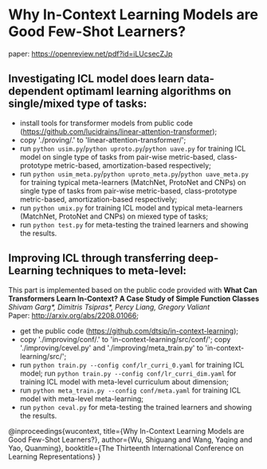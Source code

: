 # Why In-Context Learning Models are Good Few-Shot Learners?
paper: https://openreview.net/pdf?id=iLUcsecZJp

##  Investigating ICL model does learn data-dependent optimaml learning algorithms on single/mixed type of tasks:
* install tools for transformer models from public code (https://github.com/lucidrains/linear-attention-transformer); 
* copy './proving/.' to 'linear-attention-transformer/';
* run `python usim.py`/`python uproto.py`/`python uave.py` for training ICL model on single type of tasks from pair-wise metric-based, class-prototype metric-based, amortization-based respectively; 
* run `python usim_meta.py`/`python uproto_meta.py`/`python uave_meta.py` for training typical meta-learners (MatchNet, ProtoNet and CNPs) on single type of tasks from pair-wise metric-based, class-prototype metric-based, amortization-based respectively; 
* run `python umix.py` for training ICL model and typical meta-learners (MatchNet, ProtoNet and CNPs) on miexed type of tasks;
* run `python test.py` for meta-testing the trained learners and showing the results.

##  Improving ICL through transferring deep-Learning techniques to meta-level:
This part is implemented based on the public code provided with 
**What Can Transformers Learn In-Context? A Case Study of Simple Function Classes** <br>
*Shivam Garg\*, Dimitris Tsipras\*, Percy Liang, Gregory Valiant* <br>
Paper: http://arxiv.org/abs/2208.01066; 
* get the public code (https://github.com/dtsip/in-context-learning); 
* copy './improving/conf/.' to 'in-context-learning/src/conf/'; copy './improving/cevel.py' and './improving/meta_train.py' to 'in-context-learning/src/';
* run `python train.py --config conf/lr_curri_0.yaml` for training ICL model; run `python train.py --config conf/lr_curri_dim.yaml` for training ICL model with meta-level curriculum about dimension;
* run `python meta_train.py --config conf/meta.yaml` for training ICL model with meta-level meta-learning;
* run `python ceval.py` for meta-testing the trained learners and showing the results.

@inproceedings{wucontext,
  title={Why In-Context Learning Models are Good Few-Shot Learners?},
  author={Wu, Shiguang and Wang, Yaqing and Yao, Quanming},
  booktitle={The Thirteenth International Conference on Learning Representations}
}